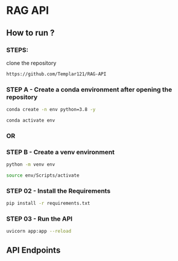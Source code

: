 # RAG API



## How to run ?
### STEPS:


clone the repository

```bash
https://github.com/Templar121/RAG-API
```

### STEP A - Create a conda environment after opening the repository

```bash
conda create -n env python=3.8 -y
```

```bash
conda activate env
```

### OR
### STEP B - Create a venv environment

```bash
python -m venv env
```

```bash
source env/Scripts/activate
```


### STEP 02 - Install the Requirements

```bash
pip install -r requirements.txt
```

### STEP 03 - Run the API

```bash
uvicorn app:app --reload
```

## API Endpoints 

